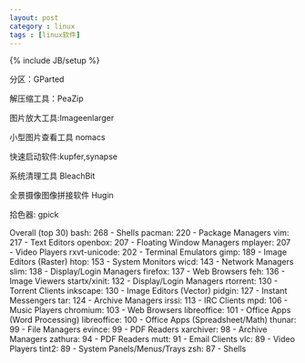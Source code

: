 ```yaml
---
layout: post
category : linux
tags : [linux软件]
---
```

{% include JB/setup %}


分区：GParted

解压缩工具：PeaZip

图片放大工具:Imageenlarger

小型图片查看工具 nomacs

快速启动软件:kupfer,synapse

系统清理工具 BleachBit

全景摄像图像拼接软件 Hugin

拾色器: gpick


Overall (top 30)
  bash: 268 - Shells
  pacman: 220 - Package Managers
  vim: 217 - Text Editors
  openbox: 207 - Floating Window Managers
  mplayer: 207 - Video Players
  rxvt-unicode: 202 - Terminal Emulators
  gimp: 189 - Image Editors (Raster)
  htop: 153 - System Monitors
  wicd: 143 - Network Managers
  slim: 138 - Display/Login Managers
  firefox: 137 - Web Browsers
  feh: 136 - Image Viewers
  startx/xinit: 132 - Display/Login Managers
  rtorrent: 130 - Torrent Clients
  inkscape: 130 - Image Editors (Vector)
  pidgin: 127 - Instant Messengers
  tar: 124 - Archive Managers
  irssi: 113 - IRC Clients
  mpd: 106 - Music Players
  chromium: 103 - Web Browsers
  libreoffice: 101 - Office Apps (Word Processing)
  libreoffice: 100 - Office Apps (Spreadsheet/Math)
  thunar: 99 - File Managers
  evince: 99 - PDF Readers
  xarchiver: 98 - Archive Managers
  zathura: 94 - PDF Readers
  mutt: 91 - Email Clients
  vlc: 89 - Video Players
  tint2: 89 - System Panels/Menus/Trays
  zsh: 87 - Shells

